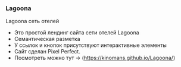 ### Lagoona
 Lagoona сеть отелей
- Это простой лендинг сайта сети отелей Lagoona
- Семантическая разметка
- У ссылок и кнопок присутствуют интерактивные элементы
- Сайт сделан Pixel Perfect.
- Посмотреть можно тут -> (https://kinomans.github.io/Lagoona/)
